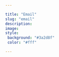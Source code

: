 ```yaml
---

title: "Email"
slug: "email"
description: 
image: 
style:
 background: "#3a2d8f"
 color: "#fff"

---
```

